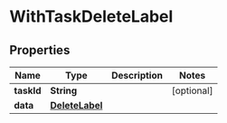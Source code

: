 

# WithTaskDeleteLabel


## Properties

Name | Type | Description | Notes
------------ | ------------- | ------------- | -------------
**taskId** | **String** |  |  [optional]
**data** | [**DeleteLabel**](DeleteLabel.md) |  | 



